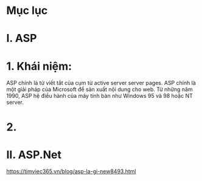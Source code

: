 # Mục lục


# I. ASP

# 1. Khái niệm:

ASP chính là từ viết tắt của cụm từ active server server pages. ASP chính là một giải pháp của Microsoft để sản xuất nội dung cho web. Từ những năm 1990, ASP hệ điều hành của máy tính bàn như Windows 95 và 98 hoặc NT server.

# 2. 

# II. ASP.Net





https://timviec365.vn/blog/asp-la-gi-new8493.html
